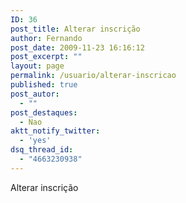 ```yaml
---
ID: 36
post_title: Alterar inscrição
author: Fernando
post_date: 2009-11-23 16:16:12
post_excerpt: ""
layout: page
permalink: /usuario/alterar-inscricao
published: true
post_autor:
  - ""
post_destaques:
  - Nao
aktt_notify_twitter:
  - 'yes'
dsq_thread_id:
  - "4663230938"
---
```

Alterar inscrição
